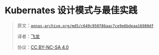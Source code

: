 # Kubernates 设计模式与最佳实践

> 原文：[`annas-archive.org/md5/c649c950786aac7ce9e6bdeaa16980df`](https://annas-archive.org/md5/c649c950786aac7ce9e6bdeaa16980df)
> 
> 译者：[飞龙](https://github.com/wizardforcel)
> 
> 协议：[CC BY-NC-SA 4.0](http://creativecommons.org/licenses/by-nc-sa/4.0/)